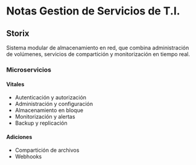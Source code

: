 # Notas Gestion de Servicios de T.I.
## Storix
Sistema modular de almacenamiento en red, que combina administración de volúmenes, servicios de compartición y monitorización en tiempo real.

### Microservicios
#### Vitales
* Autenticación y autorización
* Administración y configuración
* Almacenamiento en bloque
* Monitorización y alertas
* Backup y replicación 

#### Adiciones
* Compartición de archivos
* Webhooks